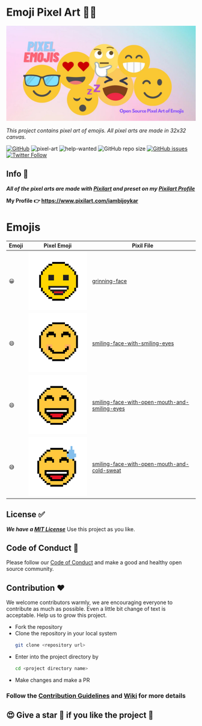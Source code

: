 # Emoji Pixel Art 👩‍🎨
![Banner](readme-assets/pixel-emojis.jpg)

*This project contains pixel art of emojis. All pixel arts are made in 32x32 canvas.* 

[![GitHub](https://img.shields.io/github/license/iamBijoyKar/emojis-pixel-art)](./LICENSE)
![pixel-art](https://img.shields.io/badge/-pixel--art-pink)
![help-wanted](https://img.shields.io/badge/-help--wanted-green)
![GitHub repo size](https://img.shields.io/github/repo-size/iamBijoyKar/emojis-pixel-art)
[![GitHub issues](https://img.shields.io/github/issues/iamBijoyKar/emojis-pixel-art)](https://github.com/iamBijoyKar/emojis-pixel-art/issues)
[![Twitter Follow](https://img.shields.io/twitter/follow/iamBijoyKar?style=social)](https://twitter.com/iamBijoyKar)

## Info 📄 
***All of the pixel arts are made with [Pixilart](https://www.pixilart.com/) and preset on my [Pixilart Profile](https://www.pixilart.com/iambijoykar)*** 

**My Profile 👉 https://www.pixilart.com/iambijoykar**

# Emojis 
| Emoji | Pixel Emoji  | Pixil File  |
| ------- | --- | --- |
| 😀 | <img src="emojis/grinning-face.png " alt="grinning-face" width="200" />| [grinning-face](./pixilart/pixil-files/grinning-face.pixil) |
| 😄 | <img src="emojis/smiling-face-with-smiling-eyes.png" alt="smiling-face-with-smiling-eyes" width="200" /> | [smiling-face-with-smiling-eyes](./pixilart/pixil-files/smiling-face-with-smiling-eyes.pixil) |
| 😄 | <img src="emojis/smiling-face-with-open-mouth-and-smiling-eyes.png" alt="smiling-face-with-open-mouth-and-smiling-eyes" width="200" />| [smiling-face-with-open-mouth-and-smiling-eyes](./pixilart/pixil-files/smiling-face-with-open-mouth-and-smiling-eyes.pixil) |
| 😅 | <img src="emojis/smiling-face-with-open-mouth-and-cold-sweat.png " alt="smiling-face-with-open-mouth-and-cold-sweat" width="200" />| [smiling-face-with-open-mouth-and-cold-sweat](./pixilart/pixil-files/smiling-face-with-open-mouth-and-cold-sweat.pixil) |
## License ✅
***We have a [MIT License](LICENSE)***
Use this project as you like.

## Code of Conduct 🧚
Please follow our [Code of Conduct](CODE_OF_CONDUCT.md) and make a good and healthy open source community.
## Contribution ❤️
We welcome contributors warmly, we are encouraging everyone to contribute as much as possible. Even a little bit change of text is acceptable. Help us to grow this project.

- Fork the repository 
- Clone the repository in your local system
  ```bash
  git clone <repository url>
  ```
- Enter into the project directory by 
  ```bash
  cd <project directory name>
  ```
- Make changes and make a PR 

### Follow the [Contribution Guidelines](CONTRIBUTING.md) and [Wiki](https://github.com/iamBijoyKar/emojis-pixel-art/wiki) for more details

## 😍 Give a star 🌟 if you like the project 🥰
